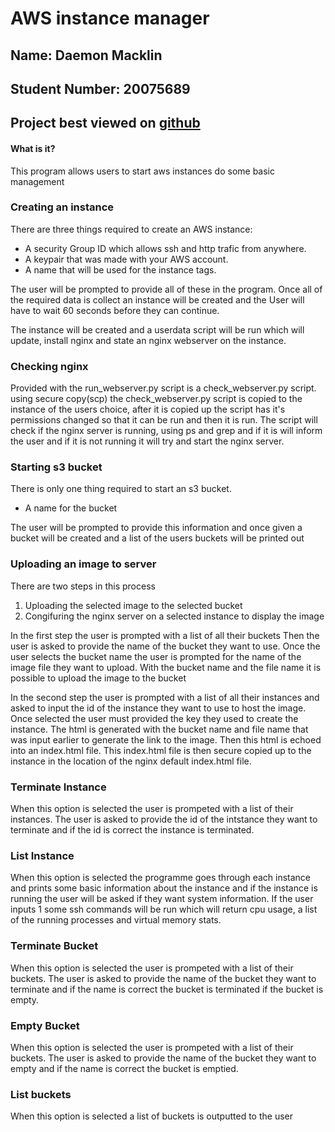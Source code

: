 # AWS instance manager

## Name: Daemon Macklin

## Student Number: 20075689

## Project best viewed on [github](https://github.com/Daemon-Macklin/dev-ops-project1)

#### What is it?
This program allows users to start aws instances do some basic management

### Creating an instance
There are three things required to create an AWS instance:
* A security Group ID which allows ssh and http trafic from anywhere.
* A keypair that was made with your AWS account.
* A name that will be used for the instance tags.

The user will be prompted to provide all of these in the program.
Once all of the required data is collect an instance will be created and the
User will have to wait 60 seconds before they can continue.


The instance will be created and a userdata script will be run which will
update, install nginx and state an nginx webserver on the instance. 


### Checking nginx 
Provided with the run_webserver.py script is a check_webserver.py script.
using secure copy(scp) the check_webserver.py script is copied to the instance
of the users choice, after it is copied up the script has it's permissions 
changed so that it can be run and then it is run. The script will check if the
nginx server is running, using ps and grep and if it is will inform the user and if it is not
running it will try and start the nginx server.


### Starting s3 bucket
There is only one thing required to start an s3 bucket.
* A name for the bucket

The user will be prompted to provide this information and once given a bucket 
will be created and a list of the users buckets will be printed out


### Uploading an image to server
There are two steps in this process
1. Uploading the selected image to the selected bucket
2. Congifuring the nginx server on a selected instance to display the image

In the first step the user is prompted with a list of all their buckets
Then the user is asked to provide the name of the bucket they want to use.
Once the user selects the bucket name the user is prompted for the name
of the image file they want to upload. With the bucket name and the file
name it is possible to upload the image to the bucket


In the second step the user is prompted with a list of all their instances 
and asked to input the id of the instance they want to use to host the 
image. Once selected the user must provided the key they used to create the
instance. The html is generated with the bucket name and file name that was
input earlier to generate the link to the image. Then this html is echoed into
an index.html file. This index.html file is then secure copied up to the 
instance in the location of the nginx default index.html file.


### Terminate Instance
When this option is selected the user is prompeted with a list of their
instances. The user is asked to provide the id of the intstance they want
to terminate and if the id is correct the instance is terminated.


### List Instance
When this option is selected the programme goes through each instance
and prints some basic information about the instance and if the instance
is running the user will be asked if they want system information. If the user
inputs 1 some ssh commands will be run which will return cpu usage, a list
of the running processes and virtual memory stats. 


### Terminate Bucket
When this option is selected the user is prompeted with a list of their 
buckets. The user is asked to provide the name of the bucket they want 
to terminate and if the name is correct the bucket is terminated if the
bucket is empty.


### Empty Bucket
When this option is selected the user is prompeted with a list of their
buckets. The user is asked to provide the name of the bucket they want
to empty and if the name is correct the bucket is emptied.


### List buckets
When this option is selected a list of buckets is outputted to the user


